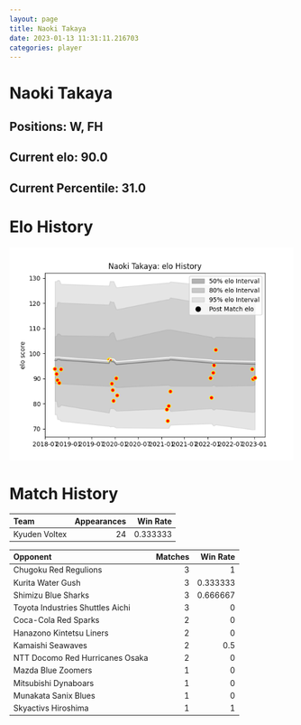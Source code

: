 ```yaml
---  
layout: page  
title: Naoki Takaya  
date: 2023-01-13 11:31:11.216703  
categories: player  
---
```

# Naoki Takaya

## Positions: W, FH

## Current elo: 90.0

## Current Percentile: 31.0

# Elo History


![elo history](history_NaokiTakaya.png)
# Match History


| Team          |   Appearances |   Win Rate |
|:--------------|--------------:|-----------:|
| Kyuden Voltex |            24 |   0.333333 |

| Opponent                         |   Matches |   Win Rate |
|:---------------------------------|----------:|-----------:|
| Chugoku Red Regulions            |         3 |   1        |
| Kurita Water Gush                |         3 |   0.333333 |
| Shimizu Blue Sharks              |         3 |   0.666667 |
| Toyota Industries Shuttles Aichi |         3 |   0        |
| Coca-Cola Red Sparks             |         2 |   0        |
| Hanazono Kintetsu Liners         |         2 |   0        |
| Kamaishi Seawaves                |         2 |   0.5      |
| NTT Docomo Red Hurricanes Osaka  |         2 |   0        |
| Mazda Blue Zoomers               |         1 |   0        |
| Mitsubishi Dynaboars             |         1 |   0        |
| Munakata Sanix Blues             |         1 |   0        |
| Skyactivs Hiroshima              |         1 |   1        |